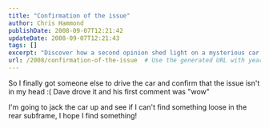 ```yaml
---
title: "Confirmation of the issue"
author: Chris Hammond
publishDate: 2008-09-07T12:21:42
updateDate: 2008-09-07T12:21:43
tags: []
excerpt: "Discover how a second opinion shed light on a mysterious car issue. Follow along as Dave investigates a potential loose component in the rear subframe."
url: /2008/confirmation-of-the-issue  # Use the generated URL with year
---
```

<p>So I finally got someone else to drive the car and confirm that the issue isn't in my head :( Dave drove it and his first comment was "wow"</p> <p>I'm going to jack the car up and see if I can't find something loose in the rear subframe, I hope I find something!</p>

